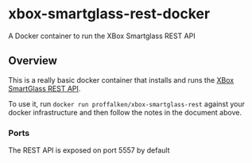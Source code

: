 # xbox-smartglass-rest-docker

A Docker container to run the XBox Smartglass REST API

## Overview

This is a really basic docker container that installs and runs the [XBox SmartGlass REST API](https://github.com/OpenXbox/xbox-smartglass-core-python/blob/master/REST_FAQ.md).

To use it, run `docker run proffalken/xbox-smartglass-rest` against your docker infrastructure and then follow the notes in the document above.

### Ports

The REST API is exposed on port 5557 by default
